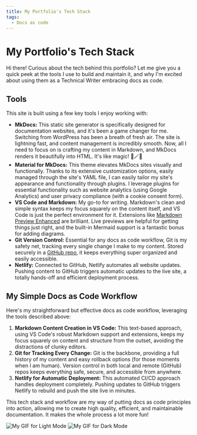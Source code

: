 ```yaml
---
title: My Portfolio's Tech Stack 
tags:
  - Docs as code
---
```


# My Portfolio's Tech Stack 

Hi there! Curious about the tech behind this portfolio? Let me give you a quick peek at the tools I use to build and maintain it, and why I'm excited about using them as a Technical Writer embracing docs as code.

## Tools

This site is built using a few key tools I enjoy working with:

* **MkDocs:** This static site generator is specifically designed for documentation websites, and it's been a game changer for me. Switching from WordPress has been a breath of fresh air. The site is lightning fast, and content management is incredibly smooth. Now, all I need to focus on is crafting my content in Markdown, and MkDocs renders it beautifully into HTML. It's like magic! 🎩🪄🐇
*  **Material for MkDocs:** This theme elevates MkDocs sites visually and functionally. Thanks to its extensive customization options, easily managed through the site's YAML file, I can easily tailor my site's appearance and functionality through plugins. I leverage plugins for essential functionality such as website analytics (using Google Analytics) and user privacy compliance (with a cookie consent form).
* **VS Code and Markdown:** My go-to for writing. Markdown's clean and simple syntax keeps my focus squarely on the content itself, and VS Code is just the perfect environment for it. Extensions like [Markdown Preview Enhanced](https://marketplace.visualstudio.com/items?itemName=shd101wyy.markdown-preview-enhanced) are brilliant. Live previews are helpful for getting things just right, and the built-in Mermaid support is a fantastic bonus for adding diagrams.
* **Git Version Control:** Essential for any docs as code workflow, Git is my safety net, tracking every single change I make to my content. Stored securely in a [GitHub repo](https://github.com/genesis-writing/gen-tech-writing-portfolio-and-blog), it keeps everything super organized and easily accessible.
* **Netlify:** Connected to GitHub, Netlify automates all website updates. Pushing content to GitHub triggers automatic updates to the live site, a totally hands-off and efficient deployment process.

## My Simple Docs as Code Workflow

Here's my straightforward but effective docs as code workflow, leveraging the tools described above:

1. **Markdown Content Creation in VS Code:** This text-based approach, using VS Code's robust Markdown support and extensions, keeps my focus squarely on content and structure from the outset, avoiding the distractions of clunky editors.
2.  **Git for Tracking Every Change:** Git is the backbone, providing a full history of my content and easy rollback options (for those moments when I am human). Version control in both local and remote (GitHub) repos keeps everything safe, secure, and accessible from anywhere.
3.  **Netlify for Automatic Deployment:** This automated CI/CD approach handles deployment completely. Pushing updates to GitHub triggers Netlify to rebuild and push the site live in minutes.

This tech stack and workflow are my way of putting docs as code principles into action, allowing me to create high quality, efficient, and maintainable documentation. It makes the whole process a lot more fun!

![My GIF for Light Mode](../assets/img/docs-as-code-workflow-light.gif#only-light)
![My GIF for Dark Mode](../assets/img/docs-as-code-workflow-dark.gif#only-dark)